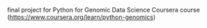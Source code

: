 final project for Python for Genomic Data Science Coursera course (https://www.coursera.org/learn/python-genomics)
